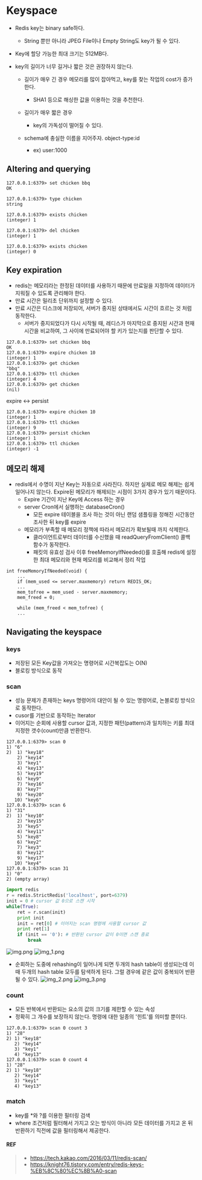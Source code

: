 # Keyspace
- Redis key는 binary safe하다.
  - String 뿐만 아니라 JPEG File이나 Empty String도 key가 될 수 있다.

- Key에 할당 가능한 최대 크기는 512MB다.
- key의 길이가 너무 길거나 짧은 것은 권장하지 않는다.
  - 길이가 매우 긴 경우 메모리를 많이 잡아먹고, key를 찾는 작업의 cost가 증가한다.
    - SHA1 등으로 해싱한 값을 이용하는 것을 추천한다.  
    
  - 길이가 매우 짧은 경우
    - key의 가독성이 떨어질 수 있다.

  - schema에 충실한 이름을 지어주자. object-type:id
    - ex) user:1000


## Altering and querying

```
127.0.0.1:6379> set chicken bbq
OK

127.0.0.1:6379> type chicken
string

127.0.0.1:6379> exists chicken
(integer) 1

127.0.0.1:6379> del chicken
(integer) 1

127.0.0.1:6379> exists chicken
(integer) 0
```

## Key expiration
- redis는 메모리라는 한정된 데이터를 사용하기 때문에 만료일을 지정하여 데이터가 지워질 수 있도록 관리해야 한다.
- 만료 시간은 밀리초 단위까지 설정할 수 있다.
- 만료 시간은 디스크에 저장되어, 서버가 중지된 상태에서도 시간이 흐르는 것 처럼 동작한다.
  - 서버가 중지되었다가 다시 시작될 때, 레디스가 마지막으로 중지된 시간과 현재 시간을 비교하여, 그 사이에 만료되어야 할 키가 있는지를 판단할 수 있다.

```
127.0.0.1:6379> set chicken bbq
OK
127.0.0.1:6379> expire chicken 10
(integer) 1
127.0.0.1:6379> get chicken
"bbq"
127.0.0.1:6379> ttl chicken
(integer) 4
127.0.0.1:6379> get chicken
(nil)
```

expire <-> persist
```
127.0.0.1:6379> expire chicken 10
(integer) 1
127.0.0.1:6379> ttl chicken
(integer) 9
127.0.0.1:6379> persist chicken
(integer) 1
127.0.0.1:6379> ttl chicken
(integer) -1
```

## 메모리 해제
- redis에서 수명이 지난 Key는 자동으로 사라진다. 하지만 실제로 메모 해제는 쉽게 일어나지 않는다. Expire된 메모리가 해제되는 시점이 3가지 경우가 있기 때문이다.
  - Expire 기간이 지난 Key에 Access 하는 경우
  - server Cron에서 실행하는 databaseCron()
    - 모든 expire 테이블을 조사 하는 것이 아닌 랜덤 샘플링을 정해진 시간동안 조사한 뒤 key를 expire
  - 메모리가 부족할 때 메모리 정책에 따라서 메모리가 확보될때 까지 삭제한다.
    - 클라이언트로부터 데이터를 수신했을 때 readQueryFromClient() 콜백 함수가 동작한다.
    - 패킷의 유효성 검사 이후 freeMemoryIfNeeded()를 호출해 redis에 설정한 최대 메모리와 현재 메모리를 비교해서 정리 작업

```
int freeMemoryIfNeeded(void) {
	...
	if (mem_used <= server.maxmemory) return REDIS_OK;
	...
	mem_tofree = mem_used - server.maxmemory;
	mem_freed = 0;
	
	while (mem_freed < mem_tofree) {
    ...
```    

## Navigating the keyspace
### keys
- 저장된 모든 Key값을 가져오는 명령어로 시간복잡도는 O(N)
- 블로킹 방식으로 동작

### scan
- 성능 문제가 존재하는 keys 명령어의 대안이 될 수 있는 명령어로, 논블로킹 방식으로 동작한다.
- cusor를 기반으로 동작하는 Iterator
- 이어지는 순회에 사용할 cursor 값과, 지정한 패턴(pattern)과 일치하는 키를 최대 지정한 갯수(count)만큼 반환한다.

```
127.0.0.1:6379> scan 0
1) "6"
2)  1) "key18"
    2) "key14"
    3) "key1"
    4) "key13"
    5) "key19"
    6) "key9"
    7) "key16"
    8) "key7"
    9) "key20"
   10) "key6"
127.0.0.1:6379> scan 6
1) "31"
2)  1) "key10"
    2) "key15"
    3) "key5"
    4) "key11"
    5) "key8"
    6) "key2"
    7) "key3"
    8) "key12"
    9) "key17"
   10) "key4"
127.0.0.1:6379> scan 31
1) "0"
2) (empty array)
```

```python
import redis
r = redis.StrictRedis('localhost', port=6379)
init = 0 # cursor 값 0으로 스캔 시작
while(True):
    ret = r.scan(init)
    print init
    init = ret[0] # 이어지는 scan 명령에 사용할 cursor 값
    print ret[1]
    if (init == '0'): # 반환된 cursor 값이 0이면 스캔 종료
        break
```

![img.png](img.png)
![img_1.png](img_1.png)

- 순회하는 도중에 rehashing이 일어나게 되면 두개의 hash table이 생성되는데 이 때 두개의 hash table 모두를 탐색하게 된다. 그럴 경우에 같은 값이 중복되어 반환될 수 있다.
![img_2.png](img_2.png)
![img_3.png](img_3.png)

### count
- 모든 반복에서 반환되는 요소의 값의 크기를 제한할 수 있는 속성
- 정확히 그 개수를 보장하지 않는다. 명령에 대한 일종의 '힌트'를 의미할 뿐이다.
```
127.0.0.1:6379> scan 0 count 3
1) "28"
2) 1) "key18"
   2) "key14"
   3) "key1"
   4) "key13"
127.0.0.1:6379> scan 0 count 4
1) "28"
2) 1) "key18"
   2) "key14"
   3) "key1"
   4) "key13"
```

### match
- key를 *와 ?를 이용한 필터링 검색 
- where 조건처럼 필터해서 가지고 오는 방식이 아니라 모든 데이터를 가지고 온 뒤 반환하기 직전에 값을 필터링해서 제공한다.



#### REF
> - https://tech.kakao.com/2016/03/11/redis-scan/
> - https://knight76.tistory.com/entry/redis-keys-%EB%8C%80%EC%8B%A0-scan
